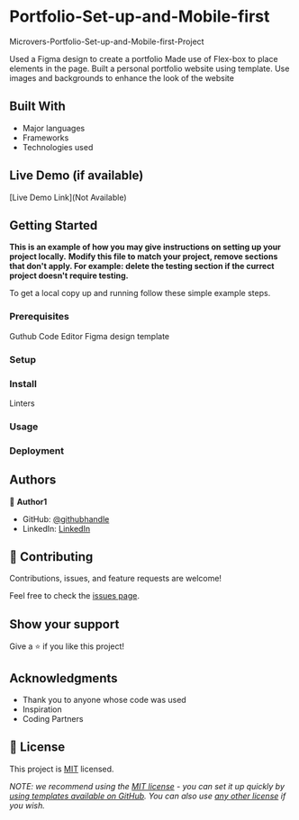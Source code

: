 # Portfolio-Set-up-and-Mobile-first

Microvers-Portfolio-Set-up-and-Mobile-first-Project

Used a Figma design to create a portfolio
Made use of Flex-box to place elements in the page.
Built a personal portfolio website using template.
Use images and backgrounds to enhance the look of the website

## Built With

- Major languages
- Frameworks
- Technologies used

## Live Demo (if available)

[Live Demo Link](Not Available)

## Getting Started

**This is an example of how you may give instructions on setting up your project locally.**
**Modify this file to match your project, remove sections that don't apply. For example: delete the testing section if the currect project doesn't require testing.**

To get a local copy up and running follow these simple example steps.

### Prerequisites

Guthub
Code Editor
Figma design template

### Setup

### Install

Linters

### Usage

### Deployment

## Authors

👤 **Author1**

- GitHub: [@githubhandle](https://github.com/AndisiweJ)
- LinkedIn: [LinkedIn](https://www.linkedin.com/in/andisiwe-268550134)

## 🤝 Contributing

Contributions, issues, and feature requests are welcome!

Feel free to check the [issues page](../../issues/).

## Show your support

Give a ⭐️ if you like this project!

## Acknowledgments

- Thank you to anyone whose code was used
- Inspiration
- Coding Partners

## 📝 License

This project is [MIT](./LICENSE) licensed.

_NOTE: we recommend using the [MIT license](https://choosealicense.com/licenses/mit/) - you can set it up quickly by [using templates available on GitHub](https://docs.github.com/en/communities/setting-up-your-project-for-healthy-contributions/adding-a-license-to-a-repository). You can also use [any other license](https://choosealicense.com/licenses/) if you wish._
